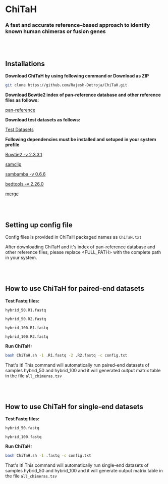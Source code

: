 # ChiTaH
### A fast and accurate reference–based approach to identify known human chimeras or fusion genes

<br></br>

## Installations

**Download ChiTaH by using following command or Download as ZIP**

```bash
git clone https://github.com/Rajesh-Detroja/ChiTaH.git
```

**Download Bowtie2 index of pan-reference database and other reference files as follows:**

[pan-reference](https://www.dropbox.com/s/0ut34s3tnoqxwcv/pan_reference.zip?dl=0)


**Download test datasets as follows:**

[Test Datasets](https://www.dropbox.com/s/qddy9cexbmali7n/test_datesets.zip?dl=0)


**Following dependencies must be installed and setuped in your system profile**

[Bowtie2 -v 2.3.3.1](https://sourceforge.net/projects/bowtie-bio/files/bowtie2/2.3.3.1/)

[samclip](https://github.com/tseemann/samclip)

[sambamba -v 0.6.6](https://github.com/biod/sambamba/releases/tag/v0.6.6)

[bedtools -v 2.26.0](https://github.com/arq5x/bedtools2/releases/tag/v2.26.0)

[merge](https://www.dropbox.com/s/2jyo4t3y8s1ftwf/merge.zip?dl=0)


<br></br>

## Setting up config file

Config files is provided in ChiTaH packaged names as `ChiTaH.txt`

After downloading ChiTaH and it's index of pan-reference database and other reference files, please replace <FULL_PATH> with the complete path in your system.

<br></br>

## How to use ChiTaH for paired-end datasets

**Test Fastq files:**

```text
hybrid_50.R1.fastq

hybrid_50.R2.fastq

hybrid_100.R1.fastq

hybrid_100.R2.fastq
```

**Run ChiTaH:**

```bash
bash ChiTaH.sh -1 .R1.fastq -2 .R2.fastq -c config.txt
```

That's it! This command will automatically run paired-end datasets of samples hybrid_50 and hybrid_100 and it will generated output matrix table in the file `all_chimeras.tsv`

<br></br>

## How to use ChiTaH for single-end datasets

**Test Fastq files:**

```text
hybrid_50.fastq

hybrid_100.fastq
```

**Run ChiTaH:**

```bash
bash ChiTaH.sh -1 .fastq -c config.txt
```

That's it! This command will automatically run single-end datasets of samples hybrid_50 and hybrid_100 and it will generate output matrix table in the file `all_chimeras.tsv`
